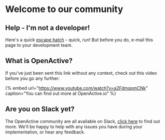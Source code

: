 # Welcome to our community

## Help - I'm not a developer!

Here's a quick [escape hatch](https://www.openactive.io/getting-started/) - quick, run! But before you do, e-mail this page to your development team.

## What is OpenActive?

If you've just been sent this link without any context, check out this video before you go any further:

{% embed url="https://www.youtube.com/watch?v=a2FdmspmCNk" caption="You can find out more at OpenActive.io" %}

## Are you on Slack yet?

The OpenActive community are all available on Slack, [click here](https://openactive.io/public-openactive-w3c/) to find out more. We'll be happy to help with any issues you have during your implementation, or hear any feedback.

